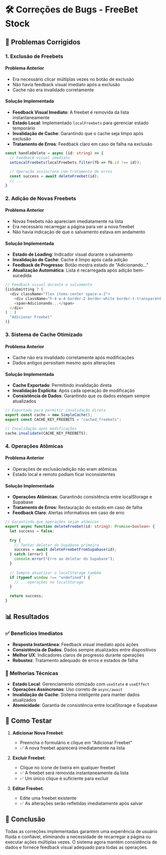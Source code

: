 # 🛠️ Correções de Bugs - FreeBet Stock

## 🐛 Problemas Corrigidos

### 1. **Exclusão de Freebets**

#### Problema Anterior
- Era necessário clicar múltiplas vezes no botão de exclusão
- Não havia feedback visual imediato após a exclusão
- Cache não era invalidado corretamente

#### Solução Implementada
- **Feedback Visual Imediato**: A freebet é removida da lista instantaneamente
- **Estado Local**: Implementado `localFreebets` para gerenciar estado temporário
- **Invalidação de Cache**: Garantindo que o cache seja limpo após exclusão
- **Tratamento de Erros**: Feedback claro em caso de falha na exclusão

```typescript
const handleDelete = async (id: string) => {
  // Feedback visual imediato
  setLocalFreebets(localFreebets.filter(fb => fb.id !== id));
  
  // Operação assíncrona com tratamento de erros
  const success = await deleteFreebet(id);
  // ...
}
```

### 2. **Adição de Novas Freebets**

#### Problema Anterior
- Novas freebets não apareciam imediatamente na lista
- Era necessário recarregar a página para ver a nova freebet
- Não havia indicação de que o salvamento estava em andamento

#### Solução Implementada
- **Estado de Loading**: Indicador visual durante o salvamento
- **Invalidação de Cache**: Cache é limpo após cada adição
- **Feedback de Progresso**: Botão mostra estado de "Adicionando..."
- **Atualização Automática**: Lista é recarregada após adição bem-sucedida

```typescript
// Feedback visual durante o salvamento
{isSubmitting ? (
  <div className="flex items-center space-x-2">
    <div className="h-4 w-4 border-2 border-white border-t-transparent rounded-full animate-spin"></div>
    <span>Adicionando...</span>
  </div>
) : (
  "Adicionar Freebet"
)}
```

### 3. **Sistema de Cache Otimizado**

#### Problema Anterior
- Cache não era invalidado corretamente após modificações
- Dados antigos persistiam mesmo após alterações

#### Solução Implementada
- **Cache Exportado**: Permitindo invalidação direta
- **Invalidação Explícita**: Após cada operação de modificação
- **Consistência de Dados**: Garantindo que os dados estejam sempre atualizados

```typescript
// Exportado para permitir invalidação direta
export const cache = new SimpleCache();
export const CACHE_KEY_FREEBETS = "cached_freebets";

// Invalidação após modificações
cache.invalidate(CACHE_KEY_FREEBETS);
```

### 4. **Operações Atômicas**

#### Problema Anterior
- Operações de exclusão/adição não eram atômicas
- Estado local e remoto podiam ficar inconsistentes

#### Solução Implementada
- **Operações Atômicas**: Garantindo consistência entre localStorage e Supabase
- **Tratamento de Erros**: Restauração do estado em caso de falha
- **Feedback Claro**: Alertas informativos em caso de erro

```typescript
// Garantindo que operações sejam atômicas
export async function deleteFreebet(id: string): Promise<boolean> {
  let success = false;
  
  try {
    // Tentar deletar do Supabase primeiro
    success = await deleteFreebetFromSupabase(id);
  } catch (error) {
    console.error("Erro ao deletar do Supabase");
  }
  
  // Sempre atualizar o localStorage também
  if (typeof window !== "undefined") {
    // ...operações no localStorage
  }
  
  return success;
}
```

## 📊 Resultados

### ✅ Benefícios Imediatos
- **Resposta Instantânea**: Feedback visual imediato após ações
- **Consistência de Dados**: Dados sempre atualizados entre dispositivos
- **Melhor UX**: Indicadores claros de progresso durante operações
- **Robustez**: Tratamento adequado de erros e estados de falha

### 🚀 Melhorias Técnicas
- **Estado Local**: Gerenciamento otimizado com `useState` e `useEffect`
- **Operações Assíncronas**: Uso correto de `async/await`
- **Invalidação de Cache**: Sistema inteligente para manter dados atualizados
- **Atomicidade**: Garantia de consistência entre localStorage e Supabase

## 🔄 Como Testar

1. **Adicionar Nova Freebet**:
   - Preencha o formulário e clique em "Adicionar Freebet"
   - ✅ A nova freebet aparecerá imediatamente na lista

2. **Excluir Freebet**:
   - Clique no ícone de lixeira em qualquer freebet
   - ✅ A freebet será removida instantaneamente da lista
   - ✅ Um único clique é suficiente para excluir

3. **Editar Freebet**:
   - Edite uma freebet existente
   - ✅ As alterações serão refletidas imediatamente após salvar

## 🎯 Conclusão

Todas as correções implementadas garantem uma experiência de usuário fluida e confiável, eliminando a necessidade de recarregar a página ou executar ações múltiplas vezes. O sistema agora mantém consistência de dados e fornece feedback visual adequado para todas as operações.
